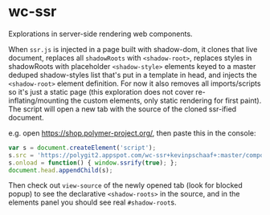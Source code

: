 # wc-ssr

Explorations in server-side rendering web components.

When `ssr.js` is injected in a page built with shadow-dom, it clones that live document, replaces all
`shadowRoots` with `<shadow-root>`, replaces styles in shadowRoots with placeholder `<shadow-style>` elements keyed to
a master deduped shadow-styles list that's put in a template in head, and injects the `<shadow-root>` element definition.
For now it also removes all imports/scripts so it's just a static page (this exploration does not cover re-inflating/mounting the custom elements, only static rendering for first paint).  The script will open a new tab with the source of the
cloned ssr-ified document.


e.g. open https://shop.polymer-project.org/, then paste this in the console:

```js
var s = document.createElement('script');
s.src = 'https://polygit2.appspot.com/wc-ssr+kevinpschaaf+:master/components/wc-ssr/ssr.js';
s.onload = function() { window.ssrify(true); };
document.head.appendChild(s);
```

Then check out `view-source` of the newly opened tab (look for blocked popup) to see the declarative `<shadow-roots>` in the source, and in the elements panel you should see real `#shadow-root`s.
